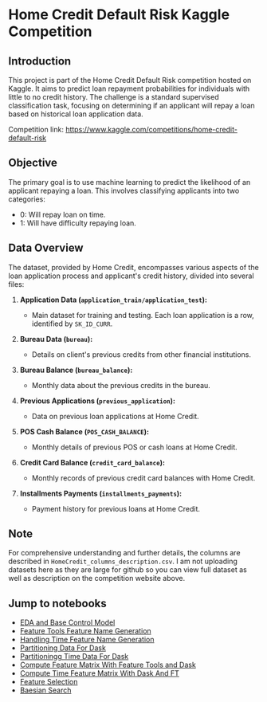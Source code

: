 # Home Credit Default Risk Kaggle Competition

## Introduction
This project is part of the Home Credit Default Risk competition hosted on Kaggle. It aims to predict loan repayment probabilities for individuals with little to no credit history. The challenge is a standard supervised classification task, focusing on determining if an applicant will repay a loan based on historical loan application data.

Competition link: https://www.kaggle.com/competitions/home-credit-default-risk

## Objective
The primary goal is to use machine learning to predict the likelihood of an applicant repaying a loan. This involves classifying applicants into two categories:
* 0: Will repay loan on time.
* 1: Will have difficulty repaying loan.

## Data Overview
The dataset, provided by Home Credit, encompasses various aspects of the loan application process and applicant's credit history, divided into several files:

1. **Application Data (`application_train/application_test`):**
   * Main dataset for training and testing. Each loan application is a row, identified by `SK_ID_CURR`.

2. **Bureau Data (`bureau`):**
   - Details on client's previous credits from other financial institutions.

3. **Bureau Balance (`bureau_balance`):**
   * Monthly data about the previous credits in the bureau.

4. **Previous Applications (`previous_application`):**
   * Data on previous loan applications at Home Credit.

5. **POS Cash Balance (`POS_CASH_BALANCE`):**
   * Monthly details of previous POS or cash loans at Home Credit.

6. **Credit Card Balance (`credit_card_balance`):**
   * Monthly records of previous credit card balances with Home Credit.

7. **Installments Payments (`installments_payments`):**
   * Payment history for previous loans at Home Credit.


## Note
For comprehensive understanding and further details, the columns are described in `HomeCredit_columns_description.csv`. I am not uploading datasets here as they are large for github so you can view full dataset as well as description on the competition website above. 

## Jump to notebooks

 - [EDA and Base Control Model](https://github.com/Giorgi-Tabatadze/home-credit-default-risk-kaggle-home-credit-group/blob/main/starting-model.ipynb)
 - [Feature Tools Feature Name Generation](https://github.com/Giorgi-Tabatadze/home-credit-default-risk-kaggle-home-credit-group/blob/main/generate_feature_names.ipynb)
 - [Handling Time Feature Name Generation](https://github.com/Giorgi-Tabatadze/home-credit-default-risk-kaggle-home-credit-group/blob/main/time_feature_names.ipynb)
  - [Partitioning Data For Dask](https://github.com/Giorgi-Tabatadze/home-credit-default-risk-kaggle-home-credit-group/blob/main/partition_feature_matrix.ipynb)
 - [Partitioningg Time Data For Dask](https://github.com/Giorgi-Tabatadze/home-credit-default-risk-kaggle-home-credit-group/blob/main/time_features_partition.ipynb)
  - [Compute Feature Matrix With Feature Tools and Dask](https://github.com/Giorgi-Tabatadze/home-credit-default-risk-kaggle-home-credit-group/blob/main/compute_feature_matrix.ipynb)
 - [Compute Time Feature Matrix With Dask And FT](https://github.com/Giorgi-Tabatadze/home-credit-default-risk-kaggle-home-credit-group/blob/main/time_features_compute.ipynb)
- [Feature Selection](https://github.com/Giorgi-Tabatadze/home-credit-default-risk-kaggle-home-credit-group/blob/main/feature_selection.ipynb)
 - [Baesian Search](https://github.com/Giorgi-Tabatadze/home-credit-default-risk-kaggle-home-credit-group/blob/main/baesian_search.ipynb)


